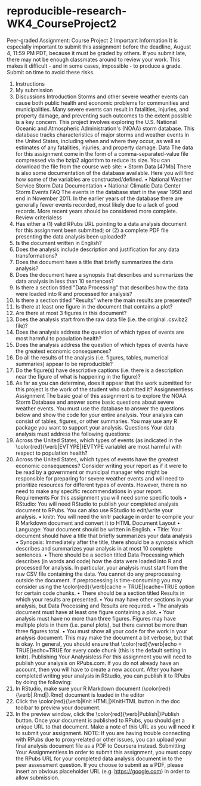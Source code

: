 # reproducible-research-WK4_CourseProject2
Peer-graded Assignment: Course Project 2
Important Information
It is especially important to submit this assignment before the deadline, August 4, 11:59 PM PDT, because it must be graded by others. If you submit late, there may not be enough classmates around to review your work. This makes it difficult - and in some cases, impossible - to produce a grade. Submit on time to avoid these risks.
1.	Instructions
2.	My submission
3.	Discussions
Introduction
Storms and other severe weather events can cause both public health and economic problems for communities and municipalities. Many severe events can result in fatalities, injuries, and property damage, and preventing such outcomes to the extent possible is a key concern.
This project involves exploring the U.S. National Oceanic and Atmospheric Administration's (NOAA) storm database. This database tracks characteristics of major storms and weather events in the United States, including when and where they occur, as well as estimates of any fatalities, injuries, and property damage.
Data
The data for this assignment come in the form of a comma-separated-value file compressed via the bzip2 algorithm to reduce its size. You can download the file from the course web site:
•	Storm Data [47Mb]
There is also some documentation of the database available. Here you will find how some of the variables are constructed/defined.
•	National Weather Service Storm Data Documentation
•	National Climatic Data Center Storm Events FAQ
The events in the database start in the year 1950 and end in November 2011. In the earlier years of the database there are generally fewer events recorded, most likely due to a lack of good records. More recent years should be considered more complete.
Review criterialess 
1.	Has either a (1) valid RPubs URL pointing to a data analysis document for this assignment been submitted; or (2) a complete PDF file presenting the data analysis been uploaded?
2.	Is the document written in English?
3.	Does the analysis include description and justification for any data transformations?
4.	Does the document have a title that briefly summarizes the data analysis?
5.	Does the document have a synopsis that describes and summarizes the data analysis in less than 10 sentences?
6.	Is there a section titled "Data Processing" that describes how the data were loaded into R and processed for analysis?
7.	Is there a section titled "Results" where the main results are presented?
8.	Is there at least one figure in the document that contains a plot?
9.	Are there at most 3 figures in this document?
10.	Does the analysis start from the raw data file (i.e. the original .csv.bz2 file)?
11.	Does the analysis address the question of which types of events are most harmful to population health?
12.	Does the analysis address the question of which types of events have the greatest economic consequences?
13.	Do all the results of the analysis (i.e. figures, tables, numerical summaries) appear to be reproducible?
14.	Do the figure(s) have descriptive captions (i.e. there is a description near the figure of what is happening in the figure)?
15.	As far as you can determine, does it appear that the work submitted for this project is the work of the student who submitted it?
Assignmentless 
Assignment
The basic goal of this assignment is to explore the NOAA Storm Database and answer some basic questions about severe weather events. You must use the database to answer the questions below and show the code for your entire analysis. Your analysis can consist of tables, figures, or other summaries. You may use any R package you want to support your analysis.
Questions
Your data analysis must address the following questions:
1.	Across the United States, which types of events (as indicated in the \color{red}{\verb|EVTYPE|}EVTYPE variable) are most harmful with respect to population health?
2.	Across the United States, which types of events have the greatest economic consequences?
Consider writing your report as if it were to be read by a government or municipal manager who might be responsible for preparing for severe weather events and will need to prioritize resources for different types of events. However, there is no need to make any specific recommendations in your report.
Requirements
For this assignment you will need some specific tools
•	RStudio: You will need RStudio to publish your completed analysis document to RPubs. You can also use RStudio to edit/write your analysis.
•	knitr: You will need the knitr package in order to compile your R Markdown document and convert it to HTML
Document Layout
•	Language: Your document should be written in English.
•	Title: Your document should have a title that briefly summarizes your data analysis
•	Synopsis: Immediately after the title, there should be a synopsis which describes and summarizes your analysis in at most 10 complete sentences.
•	There should be a section titled Data Processing which describes (in words and code) how the data were loaded into R and processed for analysis. In particular, your analysis must start from the raw CSV file containing the data. You cannot do any preprocessing outside the document. If preprocessing is time-consuming you may consider using the \color{red}{\verb|cache = TRUE|}cache=TRUE option for certain code chunks.
•	There should be a section titled Results in which your results are presented.
•	You may have other sections in your analysis, but Data Processing and Results are required.
•	The analysis document must have at least one figure containing a plot.
•	Your analysis must have no more than three figures. Figures may have multiple plots in them (i.e. panel plots), but there cannot be more than three figures total.
•	You must show all your code for the work in your analysis document. This may make the document a bit verbose, but that is okay. In general, you should ensure that \color{red}{\verb|echo = TRUE|}echo=TRUE for every code chunk (this is the default setting in knitr).
Publishing Your Analysisless 
For this assignment you will need to publish your analysis on RPubs.com. If you do not already have an account, then you will have to create a new account. After you have completed writing your analysis in RStudio, you can publish it to RPubs by doing the following:
1.	In RStudio, make sure your R Markdown document (\color{red}{\verb|.Rmd|}.Rmd) document is loaded in the editor
2.	Click the \color{red}{\verb|Knit HTML|}KnitHTML button in the doc toolbar to preview your document.
3.	In the preview window, click the \color{red}{\verb|Publish|}Publish button.
Once your document is published to RPubs, you should get a unique URL to that document. Make a note of this URL as you will need it to submit your assignment.
NOTE: If you are having trouble connecting with RPubs due to proxy-related or other issues, you can upload your final analysis document file as a PDF to Coursera instead.
Submitting Your Assignmentless 
In order to submit this assignment, you must copy the RPubs URL for your completed data analysis document in to the peer assessment question.
If you choose to submit as a PDF, please insert an obvious placeholder URL (e.g. https://google.com) in order to allow submission.
